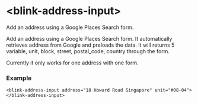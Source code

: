 # \<blink-address-input\>

Add an address using a Google Places Search form.

Add an address using a Google Places Search form.
It automatically retrieves address from Google and preloads the data.
It will returns 5 variable, unit, block, street, postal_code, country through the form.

Currently it only works for one address with one form.

### Example

    <blink-address-input address="18 Howard Road Singapore" unit="#08-04"></blink-address-input>
